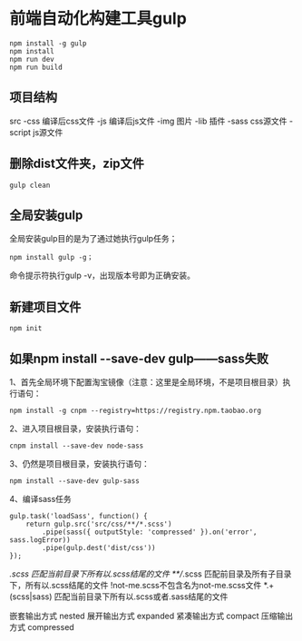 # 前端自动化构建工具gulp

    npm install -g gulp
    npm install
    npm run dev
    npm run build

## 项目结构
src
    -css 编译后css文件
    -js 编译后js文件
    -img 图片
    -lib 插件
    -sass css源文件
    -script js源文件

## 删除dist文件夹，zip文件
    gulp clean   








## 全局安装gulp

全局安装gulp目的是为了通过她执行gulp任务；

    npm install gulp -g；

命令提示符执行gulp -v，出现版本号即为正确安装。

## 新建项目文件

    npm init





## 如果npm install --save-dev gulp——sass失败

1、首先全局环境下配置淘宝镜像（注意：这里是全局环境，不是项目根目录）执行语句：
    
    npm install -g cnpm --registry=https://registry.npm.taobao.org

2、进入项目根目录，安装执行语句：
    
    cnpm install --save-dev node-sass

3、仍然是项目根目录，安装执行语句： 
    
    npm install --save-dev gulp-sass

4、编译sass任务

    gulp.task('loadSass', function() {
        return gulp.src('src/css/**/*.scss')
            .pipe(sass({ outputStyle: 'compressed' }).on('error', sass.logError))
            .pipe(gulp.dest('dist/css'))
    });

*.scss 匹配当前目录下所有以.scss结尾的文件
**/*.scss 匹配前目录及所有子目录下，所有以.scss结尾的文件
!not-me.scss不包含名为not-me.scss文件
*.+(scss|sass) 匹配当前目录下所有以.scss或者.sass结尾的文件

嵌套输出方式 nested
展开输出方式 expanded 
紧凑输出方式 compact 
压缩输出方式 compressed



